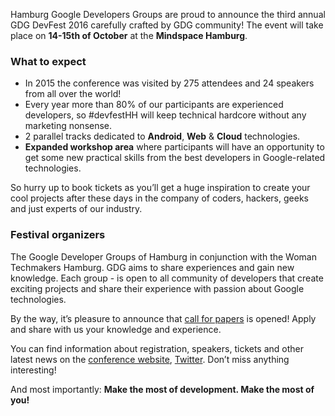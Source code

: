 Hamburg Google Developers Groups are proud to announce the third annual GDG DevFest 2016 carefully crafted by GDG community! The event will take place on **14-15th of October** at the **Mindspace Hamburg**.

### What to expect

* In 2015 the conference was visited by 275 attendees and 24 speakers from all over the world!
* Every year more than 80% of our participants are experienced developers, so #devfestHH will keep technical hardcore without any marketing nonsense.
* 2 parallel tracks dedicated to **Android**, **Web** & **Cloud** technologies.
* **Expanded workshop area** where participants will have an opportunity to get some new practical skills from the best developers in Google-related technologies.

So hurry up to book tickets as you’ll get a huge inspiration to create your cool projects after these days in the company of coders, hackers, geeks and just experts of our industry.

### Festival organizers

The Google Developer Groups of Hamburg in conjunction with the Woman Techmakers Hamburg. GDG aims to share experiences and gain new knowledge. Each group - is open to all community of developers that create exciting projects and share their experience with passion about Google technologies.

By the way, it’s pleasure to announce that [call for papers](https://docs.google.com/forms/d/1Zpbw7yVhtcUxwx6xLSPe99k4NiF8qpBr59HUFdFRkCk/edit) is opened! Apply and share with us your knowledge and experience.

You can find information about registration, speakers, tickets and other latest news on the [conference website](https://hamburg.devfest.de/), [Twitter](https://twitter.com/intent/user?screen_name=androidhh). Don’t miss anything interesting!

And most importantly: **Make the most of development. Make the most of you!**
